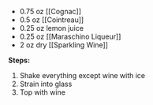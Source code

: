 * 0.75 oz [[Cognac]]
* 0.5 oz [[Cointreau]]
* 0.25 oz lemon juice
* 0.25 oz [[Maraschino Liqueur]]
* 2 oz dry [[Sparkling Wine]]

**Steps:**
 
1. Shake everything except wine with ice 
1. Strain into glass
1. Top with wine
